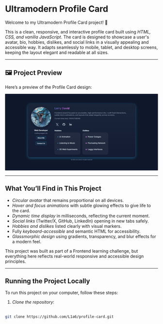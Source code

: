# Ultramodern Profile Card

Welcome to my Ultramodern Profile Card project! 🎨

This is a clean, responsive, and interactive profile card built using *HTML, CSS, and vanilla JavaScript*. The card is designed to showcase a user's avatar, bio, hobbies, dislikes, and social links in a visually appealing and accessible way. It adapts seamlessly to mobile, tablet, and desktop screens, keeping the layout elegant and readable at all sizes.

---

## 🖼 Project Preview

Here’s a preview of the Profile Card design:

![Profile Card Preview](./ProfileCard.jpg)

---

## What You’ll Find in This Project

- *Circular avatar* that remains proportional on all devices.
- *Hover and focus animations* with subtle glowing effects to give life to the card.
- *Dynamic time display* in milliseconds, reflecting the current moment.
- *Social links* (Twitter/X, GitHub, LinkedIn) opening in new tabs safely.
- *Hobbies and dislikes* listed clearly with visual markers.
- Fully *keyboard-accessible* and semantic HTML for accessibility.
- *Glassmorphic design* using gradients, transparency, and blur effects for a modern feel.

This project was built as part of a Frontend learning challenge, but everything here reflects real-world responsive and accessible design principles.

---

## Running the Project Locally

To run this project on your computer, follow these steps:

1. *Clone the repository*:

```bash

git clone https://github.com/L1a6/profile-card.git

